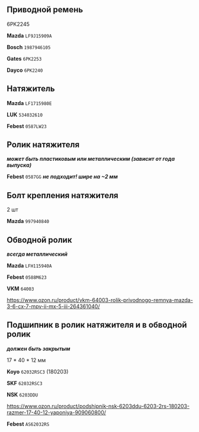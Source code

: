 ## Приводной ремень

6PK2245

__Mazda__ `LF9J15909A`

__Bosch__ `1987946105`

__Gates__ `6PK2253`

__Dayco__ `6PK2240`

## Натяжитель

__Mazda__ `LF1715980E`

__LUK__ `534032610`

__Febest__ `0587LW23`

## Ролик натяжителя

***может быть пластиковым или металлическим (зависит от года выпуска)***

__Febest__ `0587GG` ***не подходит! шире на ~2 мм***

## Болт крепления натяжителя

2 шт

__Mazda__ `997940840`

## Обводной ролик

***всегда металлический***

__Mazda__ `LFH115940A`

__Febest__ `0588M623`

__VKM__ `64003`

https://www.ozon.ru/product/vkm-64003-rolik-privodnogo-remnya-mazda-3-6-cx-7-mpv-ii-mx-5-iii-264361040/

## Подшипник в ролик натяжителя и в обводной ролик

***должен быть закрытым***

17 * 40 * 12 мм

__Koyo__ `62032RSC3` (180203)

__SKF__ `62032RSC3`

__NSK__ `6203DDU`

https://www.ozon.ru/product/podshipnik-nsk-6203ddu-6203-2rs-180203-razmer-17-40-12-yaponiya-909060800/

__Febest__ `AS62032RS`